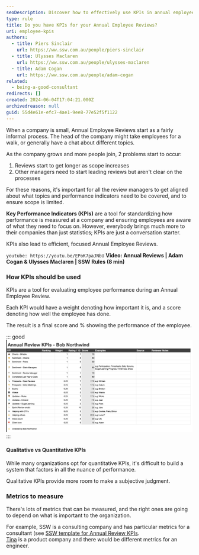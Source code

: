 ```yaml
---
seoDescription: Discover how to effectively use KPIs in annual employee reviews for growing companies
type: rule
title: Do you have KPIs for your Annual Employee Reviews?
uri: employee-kpis
authors:
  - title: Piers Sinclair
    url: https://ww.ssw.com.au/people/piers-sinclair
  - title: Ulysses Maclaren
    url: https://ww.ssw.com.au/people/ulysses-maclaren
  - title: Adam Cogan
    url: https://ww.ssw.com.au/people/adam-cogan
related:
  - being-a-good-consultant
redirects: []
created: 2024-06-04T17:04:21.000Z
archivedreason: null
guid: 55d4e61e-efc7-4ae1-9ee8-77e52f5f1122
---
```


When a company is small, Annual Employee Reviews start as a fairly informal process. The head of the company might take employees for a walk, or generally have a chat about different topics.

As the company grows and more people join, 2 problems start to occur:

1. Reviews start to get longer as scope increases
2. Other managers need to start leading reviews but aren't clear on the processes

For these reasons, it's important for all the review managers to get aligned about what topics and performance indicators need to be covered, and to ensure scope is limited.

**Key Performance Indicators (KPIs)** are a tool for standardizing how performance is measured at a company and ensuring employees are aware of what they need to focus on. However, everybody brings much more to their companies than just statistics; KPIs are just a conversation starter.

KPIs also lead to efficient, focused Annual Employee Reviews.

<!--endintro-->

`youtube: https://youtu.be/EPoK7paJNbU`
**Video: Annual Reviews | Adam Cogan & Ulysses Maclaren | SSW Rules (8 min)**

### How KPIs should be used

KPIs are a tool for evaluating employee performance during an Annual Employee Review.

Each KPI would have a weight denoting how important it is, and a score denoting how well the employee has done.

The result is a final score and % showing the performance of the employee.

::: good
![Figure: Good example - An example of the final output of KPIs](BobNorthwindKpis.png)
:::

#### Qualitative vs Quantitative KPIs

While many organizations opt for quantitative KPIs, it's difficult to build a system that factors in all the nuance of performance.

Qualitative KPIs provide more room to make a subjective judgment.

### Metrics to measure

There's lots of metrics that can be measured, and the right ones are going to depend on what is important to the organization.

For example, SSW is a consulting company and has particular metrics for a consultant (see [SSW template for Annual Review KPIs](https://github.com/SSWConsulting/SSW.EmployeeKPIs).  
[Tina](https://tina.io) is a product company and there would be different metrics for an engineer.

<!-- TODO: Add link to Tina KPIs -->
